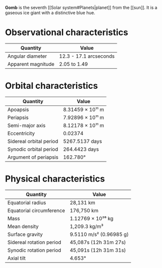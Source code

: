**Gomb** is the seventh [[Solar system#Planets|planet]] from the [[sun]]. It is a gaseous ice giant with a distinctive blue hue.
# Observational characteristics
| Quantity           | Value                  |
| ------------------ | ---------------------- |
| Angular diameter   | 12.3 - 17.1 arcseconds |
| Apparent magnitude | 2.05 to 1.49           |
# Orbital characteristics
| Quantity                | Value            |
| ----------------------- | ---------------- |
| Apoapsis                | 8.31459 × 10¹¹ m |
| Periapsis               | 7.92896 × 10¹¹ m |
| Semi-major axis         | 8.12178 × 10¹¹ m |
| Eccentricity            | 0.02374          |
| Sidereal orbital period | 5267.5137 days   |
| Synodic orbital period  | 264.4423 days    |
| Argument of periapsis   | 162.780°         |
# Physical characteristics
| Quantity                 | Value                   |
| ------------------------ | ----------------------- |
| Equatorial radius        | 28,131 km               |
| Equatorial circumference | 176,750 km              |
| Mass                     | 1.12769 × 10²⁶ kg       |
| Mean density             | 1,209.3 kg/m³           |
| Surface gravity          | 9.5110 m/s² (0.96985 g) |
| Sidereal rotation period | 45,087s (12h 31m 27s)   |
| Synodic rotation period  | 45,091s (12h 31m 31s)   |
| Axial tilt               | 4.653°                  |